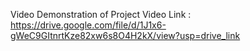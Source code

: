 Video Demonstration of Project
Video Link : https://drive.google.com/file/d/1J1x6-gWeC9GItnrtKze82xw6s8O4H2kX/view?usp=drive_link
